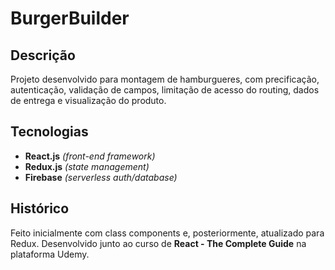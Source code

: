 # BurgerBuilder
## Descrição
Projeto desenvolvido para montagem de hamburgueres, com precificação, autenticação, validação de campos, limitação de acesso do routing, dados de entrega e visualização do produto.

## Tecnologias
- **React.js** *(front-end framework)*
- **Redux.js** *(state management)*
- **Firebase** *(serverless auth/database)*

## Histórico
Feito inicialmente com class components e, posteriormente, atualizado para Redux. Desenvolvido junto ao curso de **React - The Complete Guide** na plataforma Udemy.
